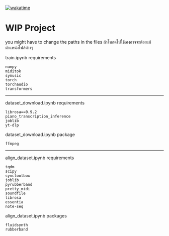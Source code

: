 [![wakatime](https://wakatime.com/badge/user/e825d53b-389f-45f4-8bce-297bde033167/project/018c9775-8a8a-4e29-889c-5cd10e4fc752.svg)](https://wakatime.com/badge/user/e825d53b-389f-45f4-8bce-297bde033167/project/018c9775-8a8a-4e29-889c-5cd10e4fc752)

# WIP Project

you might have to change the paths in the files
ถ้าโหลดไปใช้เองอาจจะต้องแก้ตำแหน่งไฟล์ต่างๆ

train.ipynb requirements
```
numpy
miditok
symusic
torch
torchaudio
transformers
```
---
dataset_download.ipynb requirements
```
librosa==0.9.2
piano_transcription_inference
joblib
yt-dlp
```
dataset_download.ipynb package
```
ffmpeg
```
---
align_dataset.ipynb requirements
```
tqdm
scipy
synctoolbox
joblib
pyrubberband
pretty_midi
soundfile
librosa
essentia
note-seq
```
align_dataset.ipynb packages
```
fluidsynth
rubberband
```
